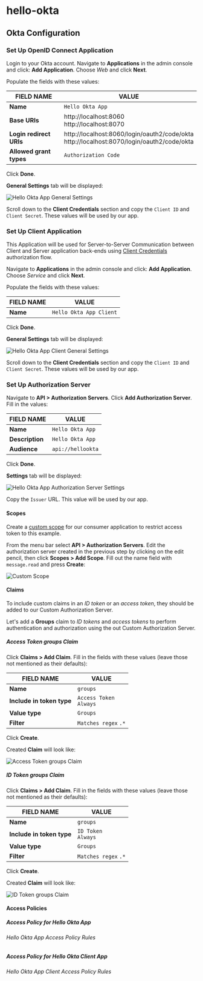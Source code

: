 # hello-okta

## Okta Configuration

### Set Up OpenID Connect Application

Login to your Okta account.
Navigate to **Applications** in the admin console and click: **Add Application**. 
Choose _Web_ and click **Next**.

Populate the fields with these values:

| FIELD NAME | VALUE |
| --- | ---|
| **Name** | `Hello Okta App` |
| **Base URIs** | http://localhost:8060<br>http://localhost:8070 |
| **Login redirect URIs** | http://localhost:8060/login/oauth2/code/okta<br>http://localhost:8070/login/oauth2/code/okta |
| **Allowed grant types** | `Authorization Code` |

Click **Done**.

**General Settings** tab will be displayed:

![Hello Okta App General Settings](images/01-Hello-Okta-App.PNG)

Scroll down to the **Client Credentials** section and copy the `Client ID` and `Client Secret`. These values will be used by our app.

### Set Up Client Application

This Application will be used for Server-to-Server Communication between Client and Server application back-ends using [Client Credentials](https://developer.okta.com/docs/guides/implement-client-creds/overview/) authorization flow.

Navigate to **Applications** in the admin console and click: **Add Application**. 
Choose _Service_ and click **Next**.

Populate the fields with these values:

| FIELD NAME | VALUE |
| --- | ---|
| **Name** | `Hello Okta App Client` |

Click **Done**.

**General Settings** tab will be displayed:

![Hello Okta App Client General Settings](images/02-Hello-Okta-App-Client.PNG)

Scroll down to the **Client Credentials** section and copy the `Client ID` and `Client Secret`. These values will be used by our app.

### Set Up Authorization Server

Navigate to **API > Authorization Servers**. Click **Add Authorization Server**. 
Fill in the values:

| FIELD NAME | VALUE |
| --- | ---|
| **Name** | `Hello Okta App` |
| **Description** | `Hello Okta App` |
| **Audience** | `api://hellookta` |

Click **Done**.

**Settings** tab will be displayed:

![Hello Okta App Authorization Server Settings](images/03-Authorization-Server.PNG)

Copy the `Issuer` URL. This value will be used by our app.

#### Scopes

Create a [custom scope](https://www.oauth.com/oauth2-servers/scope/defining-scopes/) for our consumer application to restrict access token to this example.

From the menu bar select **API > Authorization Servers**. 
Edit the authorization server created in the previous step by clicking on the edit pencil, then click **Scopes > Add Scope**. 
Fill out the name field with `message.read` and press **Create**:

![Custom Scope](images/04-Custom-Scope.PNG)

#### Claims

To include custom claims in an _ID token_ or an _access token_, they should be added to our Custom Authorization Server.

Let's add a **Groups** claim to _ID tokens_ and _access tokens_ to perform authentication and authorization using the out Custom Authorization Server.

##### Access Token groups Claim

Click **Claims > Add Claim**. Fill in the fields with these values (leave those not mentioned as their defaults):

| FIELD NAME | VALUE |
| --- | ---|
| **Name** | `groups` |
| **Include in token type** | `Access Token`<br>`Always` |
| **Value type** | `Groups` |
| **Filter** | `Matches regex` `.*` |

Click **Create**.

Created **Claim** will look like:

![Access Token groups Claim](images/05-Access-Token-groups-Claim.PNG)

##### ID Token groups Claim

Click **Claims > Add Claim**. Fill in the fields with these values (leave those not mentioned as their defaults):

| FIELD NAME | VALUE |
| --- | ---|
| **Name** | `groups` |
| **Include in token type** | `ID Token`<br>`Always` |
| **Value type** | `Groups` |
| **Filter** | `Matches regex` `.*` |

Click **Create**.

Created **Claim** will look like:

![ID Token groups Claim](images/06-ID-Token-groups-Claim.PNG)

#### Access Policies

##### Access Policy for Hello Okta App

###### Hello Okta App Access Policy Rules

##### Access Policy for Hello Okta Client App

###### Hello Okta App Client Access Policy Rules
